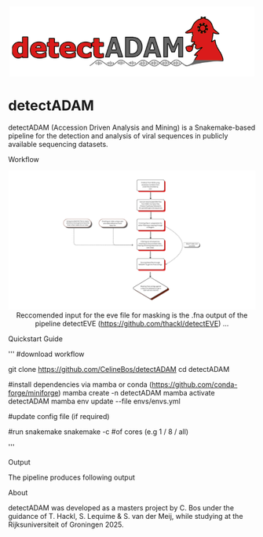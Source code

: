 <p align="center">
  <img src="figures/detectADAM.png" alt="detectADAM logo" width="500"/>
</p>

# detectADAM

detectADAM (Accession Driven Analysis and Mining) is a Snakemake-based pipeline for the detection and analysis of viral sequences in publicly available sequencing datasets.


Workflow

<p align="center">
  <img src="figures/flowchart.png" alt="workflow" width="800"/>
</

Reccomended input for the eve file for masking is the .fna output of the pipeline detectEVE (https://github.com/thackl/detectEVE)
...

Quickstart Guide

'''
#download workflow

git clone https://github.com/CelineBos/detectADAM
cd detectADAM

#install dependencies via mamba or conda (https://github.com/conda-forge/miniforge)
mamba create -n detectADAM
mamba activate detectADAM
mamba env update --file envs/envs.yml

#update config file (if required)

#run snakemake 
snakemake -c #of cores (e.g 1 / 8 / all)


'''

Output 

The pipeline produces following output


About

detectADAM was developed as a masters project by C. Bos under the guidance of T. Hackl, S. Lequime & S. van der Meij, while studying at the Rijksuniversiteit of Groningen 2025. 

